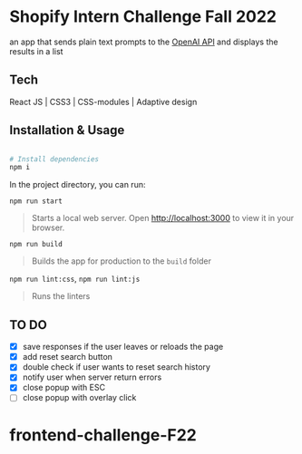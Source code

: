 # Shopify Intern Challenge Fall 2022
an app that sends plain text prompts to the [OpenAI API](https://openai.com/api/) and displays the results in a list

## Tech
React JS | CSS3 | CSS-modules | Adaptive design

## Installation & Usage

```bash

# Install dependencies
npm i
```
In the project directory, you can run:

`npm run start`
> Starts a local web server. Open [http://localhost:3000](http://localhost:3000) to view it in your browser.

`npm run build`
> Builds the app for production to the `build` folder

`npm run lint:css`, `npm run lint:js`
> Runs the linters

## TO DO
- [x] save responses if the user leaves or reloads the page
- [x] add reset search button
- [x] double check if user wants to reset search history
- [x] notify user when server return errors
- [x] close popup with ESC
- [ ] close popup with overlay click
# frontend-challenge-F22
